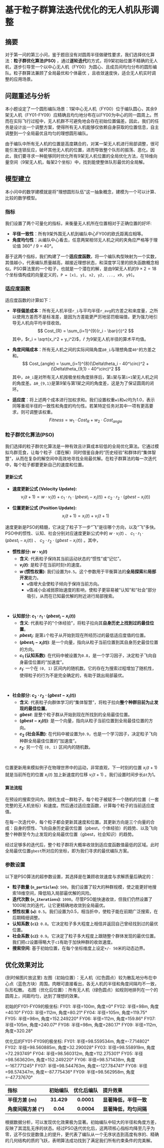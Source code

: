 
# 基于粒子群算法迭代优化的无人机队形调整


## 摘要

对于第一问的第三小问，鉴于题目没有对圆周半径做硬性要求，我们选择优化算法：**粒子群优化算法(PSO)** ，通过**逐轮迭代**的方式，将9架初始位置不精确的无人机，逐步引导至一个以中心无人机（FY00）为圆心、且成员间均匀分布的圆形编队。粒子群算法兼顾了全局最优和个体最优 ，且收敛速度快，适合无人机实时调整的应用场景。


## 问题重述与分析

本小题设定了一个圆形编队场景：1架中心无人机（FY00）位于编队圆心，其余9架无人机（FY01-FY09）应精确且均匀地分布在以FY00为中心的同一圆周上。然而在实际飞行过程中，无人机群不可避免地会存在初始位置偏差。因此，我们的任务是设计出一个调整方案，使得所有无人机能够仅依赖自身获取的位置信息，自主调整到一个全局最优且均匀的理想圆形编队。

由于编队中所有无人机的位置是高度耦合的，对某一架无人机进行局部调整，很可能引发连锁反应，破坏其他无人机的位置，进而导致整个队形的振荡、恶化。因此，我们要寻求一种能够同时优化所有9架无人机位置的全局优化方法，在18维向量空间（9架无人机，每架2个坐标）中，找到能使整体队形最优的全局解。

## 模型建立

本小问中的数学建模就是将"理想圆形队伍"这一抽象概念，建模为一个可以计算、比较的数学模型。

### 指标

我们设置了两个可量化的指标，来衡量无人机所在位置相对于正确位置的好坏:

- **半径一致性**：所有9架外围无人机到编队中心FY00的欧氏距离应相等。
- **角度均匀性**：从编队中心看去，任意两架相邻无人机之间的夹角应严格等于理论值 360° / 9 = 40°。

基于这两个指标，我们构建了一个**适应度函数**，将一个编队构型映射为一个实数，其值越小，代表编队质量越高，越接近理想状态，和深度学习里的损失函数概念相似。PSO算法里的一个粒子，也就是一个潜在的解，是由9架无人机的$9 \times 2 = 18$个坐标值构成的向量定义的，`P = [x1, y1, x2, y2, ..., x9, y9]`。


### 适应度函数

适应度函数的计算如下：

- **半径偏差成本**：所有无人机半径`r_i`与平均半径`r_avg`的方差之和来度量，之所以使用方差而不是标准差，是因为方差能更严厉地惩罚极端值，更为强力地引导无人机向平均半径收敛。
    $$
    Cost_{R} = \sum_{i=1}^{9}(r_i - \bar{r})^2
    $$
    其中，$r_i = \sqrt{x_i^2 + y_i^2}$，$\bar{r}$ 为9架无人机半径的算术平均值。

- **角度间隔成本**：所有无人机之间的实际间隔角度`Δθ_i`与理想角度`40°`的方差之和。
    $$
    Cost_{angle} = \sum_{i=1}^{8}(\Delta\theta_i - 40^\circ)^2 + (\Delta\theta_{9,1} - 40^\circ)^2
    $$
    其中，`Δθ_i`是对所有无人机按极坐标角度排序后，第`i`架与第`i+1`架无人机之间的角度差。`Δθ_{9,1}`是第9架与第1架之间的角度差，这是为了保证圆周的闭环。

- **适应度**：将上述两个成本进行加权求和。我们设置权重`w1`和`w2`均为1.0，表示同等重视半径的一致性和角度的均匀性。若某特定任务对其中一项有更高要求，则可调整该权重。
    $$
    Fitness = w_1 \cdot Cost_{R} + w_2 \cdot Cost_{angle}
    $$


### 粒子群优化算法(PSO)

我们选择的粒子群优化算法是一种有效且计算成本较低的全局优化算法。它通过模拟鸟群觅食，让每个粒子（潜在解）同时借鉴自身的“历史经验”和群体的“集体智慧”，从而在复杂的解空间中高效地寻找全局最优解。在粒子群算法的每一次迭代中，每个粒子都要更新自己的速度和位置。


#### 更新公式

-  **速度更新公式 (Velocity Update):**
    $$
    v_i(t+1) = w \cdot v_i(t) + c_1 \cdot r_1 \cdot (pbest_i - x_i(t)) + c_2 \cdot r_2 \cdot (gbest - x_i(t))
    $$

- **位置更新公式 (Position Update):**
    $$
    x_i(t+1) = x_i(t) + v_i(t+1)
    $$

速度更新是PSO的精髓，它决定了粒子下一步“飞”是往哪个方向，以及“飞”多快。PSO中的惯性、认知、社会分别对应速度更新公式中的 $w \cdot v_i(t)$ 、 $c_1 \cdot r_1 \cdot (pbest_i - x_i(t))$ 、 $c_2 \cdot r_2 \cdot (gbest - x_i(t))$ 。其中，

- **惯性部分: $w \cdot v_i(t)$**
    * **含义**: 代表粒子保持其当前运动状态的“惯性”或“记忆”。
    * **$v_i(t)$**: 是粒子在当前时刻`t`的速度。
    * **$w$ (惯性权重)**: 我们设置为`0.5`。这个参数用于平衡算法的**全局探索**和**局部开发**能力。
        * `w`值增大会使粒子倾向于保持当前方向。
        * `w`值减小会减弱原始速度的影响，使粒子更容易被“认知”和“社会”部分吸引，从而在已知最优解的附近进行局部搜索。

<br>

- **认知部分: $c_1 \cdot r_1 \cdot (pbest_i - x_i(t))$**
    * **含义**: 代表粒子的“个体经验”，将粒子拉向其**自身历史上找到过的最佳位置**。
    * **$pbest_i$**: 是第`i`个粒子从开始到现在所经历过的最低适应度值的位置。
    * **$(pbest_i - x_i(t))$**: 是一个向量，指向从粒子当前位置到其自身历史最佳位置的方向。
    * **$c_1$ (认知系数)**: 在代码中被设置为`0.8`，是一个学习因子，决定粒子飞向自身最佳位置的“加速度”。
    * **$r_1$**: 一个在 `(0, 1)` 区间内的随机数。它的存在为搜索过程增加了随机性，使得粒子的行为不是完全确定的，有助于跳出局部最优。

<br>

- **社会部分: $c_2 \cdot r_2 \cdot (gbest - x_i(t))$**
    * **含义**: 代表粒子向群体学习的“集体智慧”，将粒子拉向**整个种群目前为止发现的最佳位置**。
    * **$gbest$**: 是整个粒子群从开始到现在所找到的全局最佳位置。
    * **$(gbest - x_i(t))$**: 是一个向量，指向从粒子当前位置到全局最佳位置的方向。
    * **$c_2$ (社会系数)**: 在代码中被设置为`0.9`，也是一个学习因子，决定粒子飞向种群全局最佳位置的“加速度”。
    * **$r_2$**: 另一个在 `(0, 1)` 区间内的随机数。

<br>

位置更新用来模拟例子在物理世界中的运动，非常直观，下一时刻的位置 $x_i(t+1)$ 就是当前所在的位置 $x_i(t)$ 加上新速度的位移 $v_i(t+1)$ 。我们设置时间步长`Δt`为1。


#### 算法流程

在预设的搜索空间内，随机生成一群粒子。每个粒子被赋予一个随机的位置（一套完整的无人机坐标）和速度。然后通过适应度函数，计算每个粒子的当前适应度值。

在每一次迭代中，每个粒子都会更新其速度和位置。其更新方向是三个向量的合成：自身的惯性、飞向自身历史最优位置（pbest，个体经验）的趋势、以及飞向整个种群至今为止发现的全局最优位置（gbest，社会知识）的趋势。

经过足够多的迭代后，整个粒子群将大概率收敛到适应度函数值最低的区域。此时全局最优位置`gbest`所对应的坐标，即为我们寻求的最优编队方案。


### 参数设置

以下是PSO算法的超参数设置，其选择是在兼顾收敛速度与求解质量后确定的：

* **粒子数量 (`n_particles`)**: `500`。我们设置了较大的种群规模，使之能更好地搜索18维空间，降低陷入局部最优解的风险。
* **迭代次数 (`n_iterations`)**: `1000`。尽管PSO能快速收敛，但我们仍然设置了1000轮次的迭代，让它更精确地收敛到全局最优。
* **惯性权重 (`w`)**: `0.5`。我们设置为0.5，相当折中，使粒子能在前期广泛搜索，在后期精细调整。
* **认知系数 (`c1`)**: `0.8`。它决定粒子多大程度上相信并返回自己曾经找到过的最优位置。
* **社会系数 (`c2`)**: `0.9`。它决定了粒子多大程度上跟随整个群体发现的最优位置。我们把`c2`设置得略大于`c1`有助于加快种群的收敛速度。
* **搜索空间**: 基于初始位置，在每个坐标维度上设定`+/- 50`米的动态边界。


## 优化效果对比

(到时候图片放这里)
左图（初始位置）：无人机（红色圆点）较为散乱地分布在中心点（蓝色方块）周围。肉眼可直接看出，各无人机的半径和角度间隔均不一致，队形松散。
右图（优化后位置）：所有无人机（绿色圆点）如规则地排列在一个的圆周上，间距均匀，达到了理想的效果。



初始的FY01-FY09的极坐标:
FY01: 半径=100m, 角度=0°
FY02: 半径=98m, 角度=40.10°
FY03: 半径=112m, 角度=80.21°
FY04: 半径=105m, 角度=119.75°
FY05: 半径=98m, 角度=152.249220°
FY06: 半径=112m, 角度=159.86°
FY07: 半径=105m, 角度=240.07°
FY08: 半径=98m, 角度=280.17°
FY09: 半径=112m, 角度=320.28°


优化后的FY01-FY09的极坐标:
FY01: 半径=98.559534m, 角度=-7.714802°
FY02: 半径=98.560885m, 角度=32.290028°
FY03: 半径=98.558919m, 角度=72.293749°
FY04: 半径=98.560312m, 角度=112.275301°
FY05: 半径=98.563620m, 角度=152.249220°
FY06: 半径=98.571438m, 角度=-167.771245°
FY07: 半径=98.544763m, 角度=-127.784741°
FY08: 半径=98.574347m, 角度=-87.775436°
FY09: 半径=98.562958m, 角度=-47.737670°


| **指标** | **初始编队** | **优化后编队** | **提升效果** |
|:---|:---:|:---:|:---|
| **半径方差 (m)** | **31.429** | **0.0001** | **显著降低，半径一致** |
| **角度间隔方差 (°)** | **0.04** | **0.0004** | **显著降低，均匀间隔** |


根据数据分析，可以发现优化效果极为显著。初始编队中较大的半径和角度方差，反映了其混乱无序的状态。经过PSO迭代优化后，这两项核心指标均降至几乎为零，这不仅仅是数值上的提升，更代表了编队从一个无序状态到高度有序的、精确的几何结构的质的飞跃，表明算法成功找到了满足我们所有约束条件的完美解。